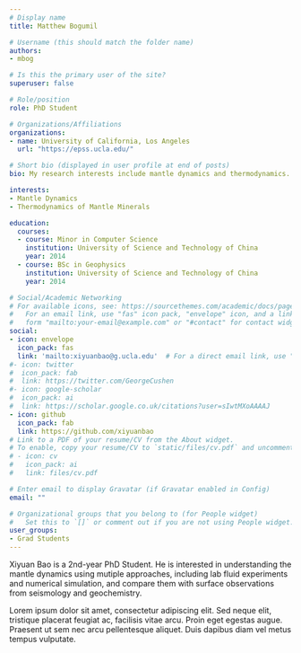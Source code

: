 ```yaml
---
# Display name
title: Matthew Bogumil

# Username (this should match the folder name)
authors:
- mbog

# Is this the primary user of the site?
superuser: false

# Role/position
role: PhD Student

# Organizations/Affiliations
organizations:
- name: University of California, Los Angeles
  url: "https://epss.ucla.edu/"

# Short bio (displayed in user profile at end of posts)
bio: My research interests include mantle dynamics and thermodynamics.

interests:
- Mantle Dynamics
- Thermodynamics of Mantle Minerals

education:
  courses:
  - course: Minor in Computer Science
    institution: University of Science and Technology of China
    year: 2014
  - course: BSc in Geophysics
    institution: University of Science and Technology of China
    year: 2014

# Social/Academic Networking
# For available icons, see: https://sourcethemes.com/academic/docs/page-builder/#icons
#   For an email link, use "fas" icon pack, "envelope" icon, and a link in the
#   form "mailto:your-email@example.com" or "#contact" for contact widget.
social:
- icon: envelope
  icon_pack: fas
  link: 'mailto:xiyuanbao@g.ucla.edu'  # For a direct email link, use "mailto:test@example.org".
#- icon: twitter
#  icon_pack: fab
#  link: https://twitter.com/GeorgeCushen
#- icon: google-scholar
#  icon_pack: ai
#  link: https://scholar.google.co.uk/citations?user=sIwtMXoAAAAJ
- icon: github
  icon_pack: fab
  link: https://github.com/xiyuanbao
# Link to a PDF of your resume/CV from the About widget.
# To enable, copy your resume/CV to `static/files/cv.pdf` and uncomment the lines below.
# - icon: cv
#   icon_pack: ai
#   link: files/cv.pdf

# Enter email to display Gravatar (if Gravatar enabled in Config)
email: ""

# Organizational groups that you belong to (for People widget)
#   Set this to `[]` or comment out if you are not using People widget.
user_groups:
- Grad Students
---
```


Xiyuan Bao is a 2nd-year PhD Student. He is interested in understanding the mantle dynamics using mutiple approaches, including lab fluid experiments and numerical simulation, and compare them with surface observations from seismology and geochemistry.

Lorem ipsum dolor sit amet, consectetur adipiscing elit. Sed neque elit, tristique placerat feugiat ac, facilisis vitae arcu. Proin eget egestas augue. Praesent ut sem nec arcu pellentesque aliquet. Duis dapibus diam vel metus tempus vulputate.
